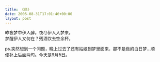 ```yaml
---
title: 《悲》
date: 2005-08-31T17:01:46+00:00
layout: post
---
```

昨夜梦中伊人醉，夜尽伊人入梦来。  
梦醒伊人又何在？残酒饮去空余杯。

ps.突然想到一个问题，晚上过去了还有姑娘到梦里面来，那不是做的白日梦&#8230;顺便补上后面两句。今天是9月5日。
